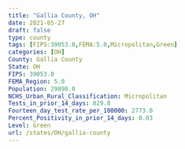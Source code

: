 ```yaml
---
title: "Gallia County, OH"
date: 2021-05-27
draft: false
type: county
tags: [FIPS:39053.0,FEMA:5.0,Micropolitan,Green]
categories: [OH]
County: Gallia County
State: OH
FIPS: 39053.0
FEMA_Region: 5.0
Population: 29898.0
NCHS_Urban_Rural_Classification: Micropolitan
Tests_in_prior_14_days: 829.0
Fourteen_day_test_rate_per_100000: 2773.0
Percent_Positivity_in_prior_14_days: 0.03
Level: Green
url: /states/OH/gallia-county
---
```



